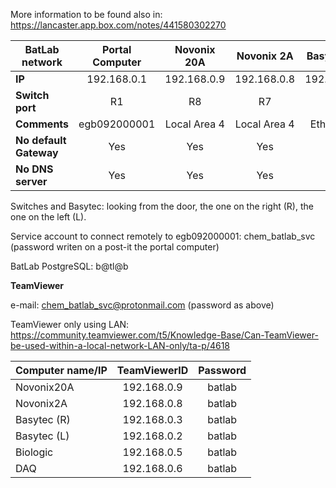 More information to be found also in: https://lancaster.app.box.com/notes/441580302270

| **BatLab network** | Portal Computer | Novonix 20A  | Novonix 2A  | Basytec (R) | Basytec (L) | BioLogic   | DAQ     |
|--------------------|:---------------:|:------------:|:-----------:|:-----------:|:-----------:|:----------:|:----------:|
| **IP**             | 192.168.0.1     | 192.168.0.9  | 192.168.0.8 | 192.168.0.3 | 192.168.0.2 | 192.168.0.5| 192.168.0.6|
| **Switch port**    |    R1           | R8           | R7          | R3          | R2          | R5         | R6         |
| **Comments**       |  egb092000001   | Local Area 4 | Local Area 4| Ethernet 3  | Ethernet 2  | Ethernet 5 | Ethernet 2 |       
| **No default Gateway** |    Yes      |  Yes         | Yes         | Yes         | Yes         | Yes        | Yes        | 
| **No DNS server**    |     Yes       | Yes          | Yes         | Yes         | Yes         | Yes        | Yes        | 
  

Switches and Basytec: looking from the door, the one on the right (R), the one on the left (L).

Service account to connect remotely to egb092000001: chem_batlab_svc (password writen on a post-it the portal computer)

BatLab PostgreSQL: b@tl@b

**TeamViewer**

e-mail: chem_batlab_svc@protonmail.com (password as above)

TeamViewer only using LAN: https://community.teamviewer.com/t5/Knowledge-Base/Can-TeamViewer-be-used-within-a-local-network-LAN-only/ta-p/4618


| Computer name/IP  | TeamViewerID | Password  | 
|-------------------|:------------:|:---------:|
| Novonix20A | 192.168.0.9 | batlab|
| Novonix2A   | 192.168.0.8 | batlab |
| Basytec (R) | 192.168.0.3 | batlab |
| Basytec (L) | 192.168.0.2 | batlab |
| Biologic    | 192.168.0.5 | batlab |
| DAQ         | 192.168.0.6 | batlab |

